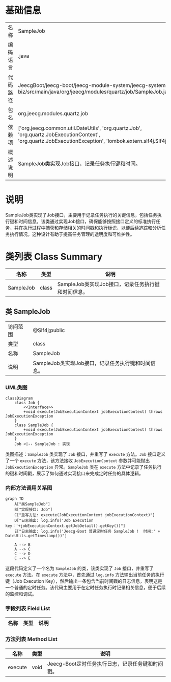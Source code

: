 # 基础信息

|      |      |
|------|------|
| 名称 | SampleJob |
| 编码语言 | .java |
| 代码路径 | JeecgBoot/jeecg-boot/jeecg-module-system/jeecg-system-biz/src/main/java/org/jeecg/modules/quartz/job/SampleJob.java |
| 包名 | org.jeecg.modules.quartz.job |
| 依赖项 | ['org.jeecg.common.util.DateUtils', 'org.quartz.Job', 'org.quartz.JobExecutionContext', 'org.quartz.JobExecutionException', 'lombok.extern.slf4j.Slf4j'] |
| 概述说明 | SampleJob类实现Job接口，记录任务执行键和时间。 |

# 说明

SampleJob类实现了Job接口，主要用于记录任务执行的关键信息，包括任务执行键和时间信息。该类通过实现Job接口，确保能够按照接口定义的标准执行任务，并在执行过程中捕获和存储相关的时间戳和执行标识，以便后续追踪和分析任务执行情况。这种设计有助于提高任务管理的透明度和可维护性。

# 类列表 Class Summary

| 名称   | 类型  | 说明 |
|-------|------|-------------|
| SampleJob | class | SampleJob类实现Job接口，记录任务执行键和时间信息。 |



## 类 SampleJob

|      |      |
|------|------|
| 访问范围 | @Slf4j;public |
| 类型 | class |
| 名称 | SampleJob |
| 说明 | SampleJob类实现Job接口，记录任务执行键和时间信息。 |


### UML类图

```mermaid
classDiagram
    class Job {
        <<Interface>>
        +void execute(JobExecutionContext jobExecutionContext) throws JobExecutionException
    }
    class SampleJob {
        +void execute(JobExecutionContext jobExecutionContext) throws JobExecutionException
    }
    Job <|-- SampleJob : 实现
```

类图描述：`SampleJob` 类实现了 `Job` 接口，并重写了 `execute` 方法。`Job` 接口定义了一个 `execute` 方法，该方法接收 `JobExecutionContext` 参数并可能抛出 `JobExecutionException` 异常。`SampleJob` 类在 `execute` 方法中记录了任务执行的键和时间戳，展示了如何通过实现接口来完成定时任务的具体逻辑。


### 内部方法调用关系图

```mermaid
graph TD
    A["类SampleJob"]
    B["实现接口: Job"]
    C["重写方法: execute(JobExecutionContext jobExecutionContext)"]
    D["日志输出: log.info('Job Execution key：'+jobExecutionContext.getJobDetail().getKey())"]
    E["日志输出: log.info('Jeecg-Boot 普通定时任务 SampleJob !  时间:' + DateUtils.getTimestamp())"]

    A --> B
    A --> C
    C --> D
    C --> E
```

这段代码定义了一个名为 `SampleJob` 的类，该类实现了 `Job` 接口，并重写了 `execute` 方法。在 `execute` 方法中，首先通过 `log.info` 方法输出当前任务的执行键（Job Execution Key），然后输出一条包含当前时间戳的日志信息，表明这是一个普通的定时任务。该代码主要用于在定时任务执行时记录相关信息，便于后续的监控和调试。

### 字段列表 Field List

| 名称  | 类型  | 说明 |
|-------|-------|------|

### 方法列表 Method List

| 名称  | 类型  | 说明 |
|-------|-------|------|
| execute | void | Jeecg-Boot定时任务执行日志，记录任务键和时间戳。 |




